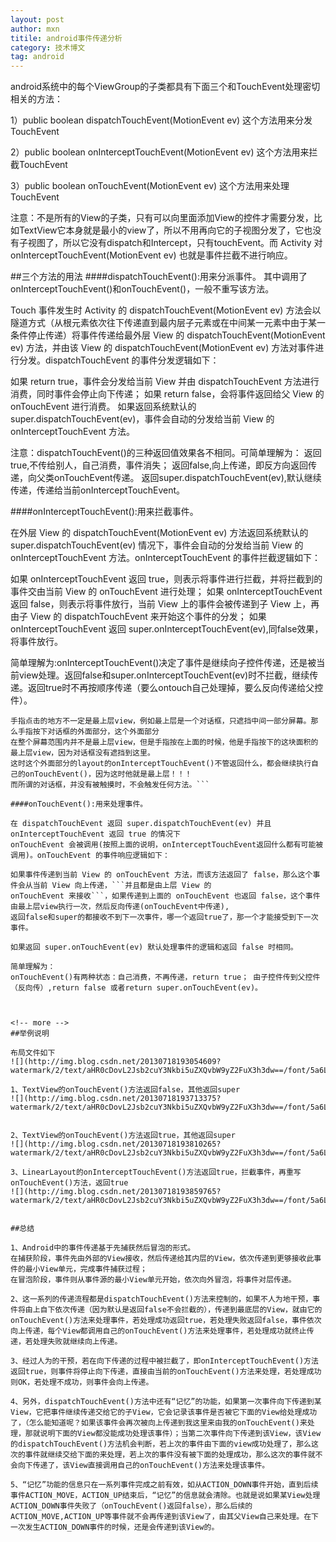 ```yaml
---
layout: post
author: mxn
titile: android事件传递分析
category: 技术博文
tag: android
---
```


android系统中的每个ViewGroup的子类都具有下面三个和TouchEvent处理密切相关的方法：

1）public boolean dispatchTouchEvent(MotionEvent ev)          这个方法用来分发TouchEvent

2）public boolean onInterceptTouchEvent(MotionEvent ev)         这个方法用来拦截TouchEvent

3）public boolean onTouchEvent(MotionEvent ev)                 这个方法用来处理TouchEvent

注意：不是所有的View的子类，只有可以向里面添加View的控件才需要分发，比如TextView它本身就是最小的view了，所以不用再向它的子视图分发了，它也没有子视图了，所以它没有dispatch和Intercept，只有touchEvent。而 Activity 对 onInterceptTouchEvent(MotionEvent ev) 也就是事件拦截不进行响应。


##三个方法的用法
####dispatchTouchEvent():用来分派事件。
其中调用了onInterceptTouchEvent()和onTouchEvent()，一般不重写该方法。

Touch 事件发生时 Activity 的 dispatchTouchEvent(MotionEvent ev) 方法会以隧道方式（从根元素依次往下传递直到最内层子元素或在中间某一元素中由于某一条件停止传递）将事件传递给最外层 View 的 dispatchTouchEvent(MotionEvent ev) 方法，并由该 View 的 dispatchTouchEvent(MotionEvent ev) 方法对事件进行分发。dispatchTouchEvent 的事件分发逻辑如下：

如果 return true，事件会分发给当前 View 并由 dispatchTouchEvent 方法进行消费，同时事件会停止向下传递；
如果 return false，会将事件返回给父 View 的  onTouchEvent 进行消费。
如果返回系统默认的 super.dispatchTouchEvent(ev)，事件会自动的分发给当前 View 的 onInterceptTouchEvent 方法。

注意：dispatchTouchEvent()的三种返回值效果各不相同。可简单理解为：
返回true,不传给别人，自己消费，事件消失；
返回false,向上传递，即反方向返回传递，向父类onTouchEvent传递。
返回super.dispatchTouchEvent(ev),默认继续传递，传递给当前onInterceptTouchEvent。

####onInterceptTouchEvent():用来拦截事件。

在外层 View 的 dispatchTouchEvent(MotionEvent ev) 方法返回系统默认的 super.dispatchTouchEvent(ev) 情况下，事件会自动的分发给当前 View 的 onInterceptTouchEvent 方法。onInterceptTouchEvent 的事件拦截逻辑如下：

如果 onInterceptTouchEvent 返回 true，则表示将事件进行拦截，并将拦截到的事件交由当前 View 的 onTouchEvent 进行处理；
如果 onInterceptTouchEvent 返回 false，则表示将事件放行，当前 View 上的事件会被传递到子 View 上，再由子 View 的 dispatchTouchEvent 来开始这个事件的分发；
如果 onInterceptTouchEvent 返回 super.onInterceptTouchEvent(ev),同false效果，将事件放行。

简单理解为:onInterceptTouchEvent()决定了事件是继续向子控件传递，还是被当前view处理。返回false和super.onInterceptTouchEvent(ev)时不拦截，继续传递。返回true时不再按顺序传递（要么ontouch自己处理掉，要么反向传递给父控件）。

```注意：手指点击的地方的最上层view，不管onInterceptTouchEvent()返回什么，都一定会继续走自己的onTouchEvent()。
手指点击的地方不一定是最上层view，例如最上层是一个对话框，只遮挡中间一部分屏幕。那么手指按下对话框的外面部分，这个外面部分
在整个屏幕范围内并不是最上层view，但是手指按在上面的时候，他是手指按下的这块面积的最上层view，因为对话框没有遮挡到这里。
这时这个外面部分的layout的onInterceptTouchEvent()不管返回什么，都会继续执行自己的onTouchEvent()，因为这时他就是最上层！！！
而所谓的对话框，并没有被触摸时，不会触发任何方法。```

####onTouchEvent():用来处理事件。

在 dispatchTouchEvent 返回 super.dispatchTouchEvent(ev) 并且 onInterceptTouchEvent 返回 true 的情况下
onTouchEvent 会被调用(按照上面的说明，onInterceptTouchEvent返回什么都有可能被调用)。onTouchEvent 的事件响应逻辑如下：

如果事件传递到当前 View 的 onTouchEvent 方法，而该方法返回了 false，那么这个事件会从当前 View 向上传递，```并且都是由上层 View 的
onTouchEvent 来接收```，如果传递到上面的 onTouchEvent 也返回 false，这个事件由最上层view执行一次，然后反向传递(onTouchEvent中传递),
返回false和super的都接收不到下一次事件，哪一个返回true了，那一个才能接受到下一次事件。

如果返回 super.onTouchEvent(ev) 默认处理事件的逻辑和返回 false 时相同。

简单理解为：
onTouchEvent()有两种状态：自己消费，不再传递，return true； 由子控件传到父控件（反向传）,return false 或者return super.onTouchEvent(ev)。



<!-- more -->
##举例说明

布局文件如下
![](http://img.blog.csdn.net/20130718193054609?watermark/2/text/aHR0cDovL2Jsb2cuY3Nkbi5uZXQvbW9yZ2FuX3h3dw==/font/5a6L5L2T/fontsize/400/fill/I0JBQkFCMA==/dissolve/70/gravity/SouthEast)

1、TextView的onTouchEvent()方法返回false，其他返回super
![](http://img.blog.csdn.net/20130718193713375?watermark/2/text/aHR0cDovL2Jsb2cuY3Nkbi5uZXQvbW9yZ2FuX3h3dw==/font/5a6L5L2T/fontsize/400/fill/I0JBQkFCMA==/dissolve/70/gravity/SouthEast)


2、TextView的onTouchEvent()方法返回true，其他返回super
![](http://img.blog.csdn.net/20130718193810265?watermark/2/text/aHR0cDovL2Jsb2cuY3Nkbi5uZXQvbW9yZ2FuX3h3dw==/font/5a6L5L2T/fontsize/400/fill/I0JBQkFCMA==/dissolve/70/gravity/SouthEast)

3、LinearLayout的onInterceptTouchEvent()方法返回true，拦截事件，再重写onTouchEvent()方法，返回true
![](http://img.blog.csdn.net/20130718193859765?watermark/2/text/aHR0cDovL2Jsb2cuY3Nkbi5uZXQvbW9yZ2FuX3h3dw==/font/5a6L5L2T/fontsize/400/fill/I0JBQkFCMA==/dissolve/70/gravity/SouthEast)


##总结

1、Android中的事件传递基于先捕获然后冒泡的形式。
在捕获阶段，事件先由外部的View接收，然后传递给其内层的View，依次传递到更够接收此事件的最小View单元，完成事件捕获过程；
在冒泡阶段，事件则从事件源的最小View单元开始，依次向外冒泡，将事件对层传递。

2、这一系列的传递流程都是dispatchTouchEvent()方法来控制的，如果不人为地干预，事件将由上自下依次传递（因为默认是返回false不会拦截的），传递到最底层的View，就由它的onTouchEvent()方法来处理事件，若处理成功返回true，若处理失败返回false，事件依次向上传递，每个View都调用自己的onTouchEvent()方法来处理事件，若处理成功就终止传递，若处理失败就继续向上传递。

3、经过人为的干预，若在向下传递的过程中被拦截了，即onInterceptTouchEvent()方法返回true，则事件将停止向下传递，直接由当前的onTouchEvent()方法来处理，若处理成功则OK，若处理不成功，则事件会向上传递。

4、另外，dispatchTouchEvent()方法中还有“记忆”的功能，如果第一次事件向下传递到某View，它把事件继续传递交给它的子View，它会记录该事件是否被它下面的View给处理成功了，（怎么能知道呢？如果该事件会再次被向上传递到我这里来由我的onTouchEvent()来处理，那就说明下面的View都没能成功处理该事件）；当第二次事件向下传递到该View，该View的dispatchTouchEvent()方法机会判断，若上次的事件由下面的view成功处理了，那么这次的事件就继续交给下面的来处理，若上次的事件没有被下面的处理成功，那么这次的事件就不会向下传递了，该View直接调用自己的onTouchEvent()方法来处理该事件。

5、“记忆”功能的信息只在一系列事件完成之前有效，如从ACTION_DOWN事件开始，直到后续事件ACTION_MOVE，ACTION_UP结束后，“记忆”的信息就会清除。也就是说如果某View处理ACTION_DOWN事件失败了（onTouchEvent()返回false），那么后续的ACTION_MOVE,ACTION_UP等事件就不会再传递到该View了，由其父View自己来处理。在下一次发生ACTION_DOWN事件的时候，还是会传递到该View的。











